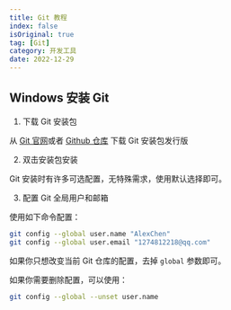 ```yaml
---
title: Git 教程
index: false
isOriginal: true
tag: [Git]
category: 开发工具
date: 2022-12-29
---
```


## Windows 安装 Git

1. 下载 Git 安装包

从 [Git 官网](https://git-scm.com/download/win)或者 [Github 仓库](https://github.com/git-for-windows/git/releases/tag/v2.39.1.windows.1) 下载 Git 安装包发行版

2. 双击安装包安装

Git 安装时有许多可选配置，无特殊需求，使用默认选择即可。

3. 配置 Git 全局用户和邮箱

使用如下命令配置：

```bash
git config --global user.name "AlexChen"
git config --global user.email "1274812218@qq.com"
```

如果你只想改变当前 Git 仓库的配置，去掉 `global` 参数即可。

如果你需要删除配置，可以使用：

```bash
git config --global --unset user.name
```